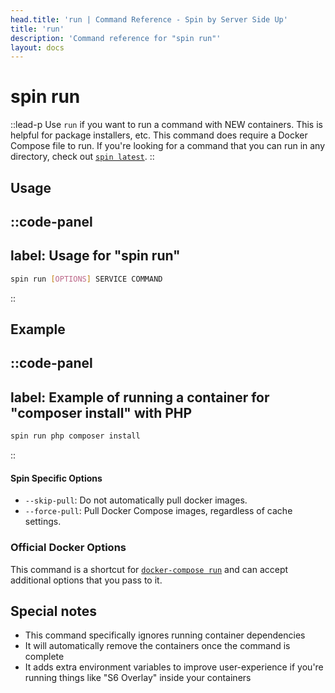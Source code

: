 ```yaml
---
head.title: 'run | Command Reference - Spin by Server Side Up'
title: 'run'
description: 'Command reference for "spin run"'
layout: docs
---
```

# spin run
::lead-p
Use `run` if you want to run a command with NEW containers. This is helpful for package installers, etc. This command does require a Docker Compose file to run. If you're looking for a command that you can run in any directory, check out [`spin latest`](/docs/command-reference/latest/).
::

## Usage
::code-panel
---
label: Usage for "spin run"
---
```bash
spin run [OPTIONS] SERVICE COMMAND 
```
::

## Example
::code-panel
---
label: Example of running a container for "composer install" with PHP
---
```bash
spin run php composer install
```
::

#### Spin Specific Options
- `--skip-pull`: Do not automatically pull docker images.
- `--force-pull`: Pull Docker Compose images, regardless of cache settings.

### Official Docker Options
This command is a shortcut for [`docker-compose run`](https://docs.docker.com/compose/reference/run/) and can accept additional options that you pass to it.

## Special notes
* This command specifically ignores running container dependencies
* It will automatically remove the containers once the command is complete
* It adds extra environment variables to improve user-experience if you're running things like "S6 Overlay" inside your containers